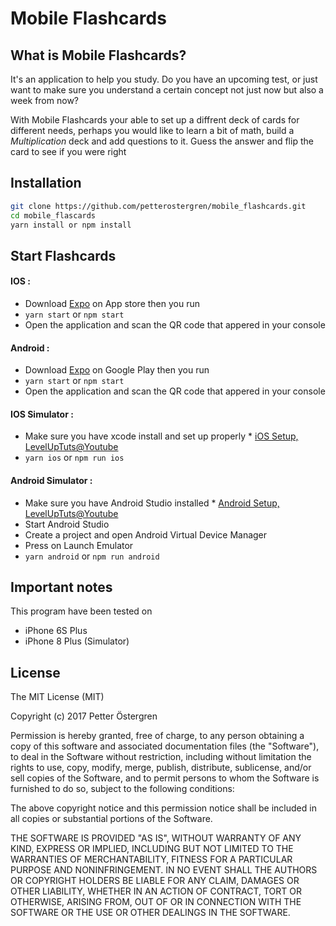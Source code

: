 # Mobile Flashcards

## What is Mobile Flashcards?

It's an application to help you study. Do you have an upcoming test, or just
want to make sure you understand a certain concept not just now but also a week
from now?

With Mobile Flashcards your able to set up a diffrent deck of cards for
different needs, perhaps you would like to learn a bit of math, build a
_Multiplication_ deck and add questions to it. Guess the answer and flip the
card to see if you were right

## Installation

```bash
git clone https://github.com/petterostergren/mobile_flashcards.git
cd mobile_flascards
yarn install or npm install
```

## Start Flashcards

#### IOS :

* Download [Expo](https://itunes.apple.com/us/app/expo-client/id982107779?mt=8)
  on App store then you run
* `yarn start` or `npm start`
* Open the application and scan the QR code that appered in your console

#### Android :

* Download
  [Expo](https://play.google.com/store/apps/details?id=host.exp.exponent&hl=no)
  on Google Play then you run
* `yarn start` or `npm start`
* Open the application and scan the QR code that appered in your console

#### IOS Simulator :

* Make sure you have xcode install and set up properly \*
  [iOS Setup, LevelUpTuts@Youtube](https://www.youtube.com/watch?v=K0y2tc38l2s)
* `yarn ios` or `npm run ios`

#### Android Simulator :

* Make sure you have Android Studio installed \*
  [Android Setup, LevelUpTuts@Youtube](https://www.youtube.com/watch?v=Q0dERWCzoi0)
* Start Android Studio
* Create a project and open Android Virtual Device Manager
* Press on Launch Emulator
* `yarn android` or `npm run android`

## Important notes

This program have been tested on

* iPhone 6S Plus
* iPhone 8 Plus (Simulator)

## License

The MIT License (MIT)

Copyright (c) 2017 Petter Östergren

Permission is hereby granted, free of charge, to any person obtaining a copy of
this software and associated documentation files (the "Software"), to deal in
the Software without restriction, including without limitation the rights to
use, copy, modify, merge, publish, distribute, sublicense, and/or sell copies of
the Software, and to permit persons to whom the Software is furnished to do so,
subject to the following conditions:

The above copyright notice and this permission notice shall be included in all
copies or substantial portions of the Software.

THE SOFTWARE IS PROVIDED "AS IS", WITHOUT WARRANTY OF ANY KIND, EXPRESS OR
IMPLIED, INCLUDING BUT NOT LIMITED TO THE WARRANTIES OF MERCHANTABILITY, FITNESS
FOR A PARTICULAR PURPOSE AND NONINFRINGEMENT. IN NO EVENT SHALL THE AUTHORS OR
COPYRIGHT HOLDERS BE LIABLE FOR ANY CLAIM, DAMAGES OR OTHER LIABILITY, WHETHER
IN AN ACTION OF CONTRACT, TORT OR OTHERWISE, ARISING FROM, OUT OF OR IN
CONNECTION WITH THE SOFTWARE OR THE USE OR OTHER DEALINGS IN THE SOFTWARE.
